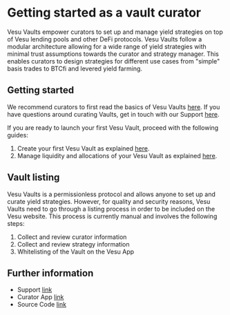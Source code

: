 
# Getting started as a vault curator

Vesu Vaults empower curators to set up and manage yield strategies on top of Vesu lending pools and other DeFi protocols. Vesu Vaults follow a modular architecture allowing for a wide range of yield strategies with minimal trust assumptions towards the curator and strategy manager. This enables curators to design strategies for different use cases from "simple" basis trades to BTCfi and levered yield farming.

## Getting started

We recommend curators to first read the basics of Vesu Vaults [here](/curators/vaults/basics). If you have questions around curating Vaults, get in touch with our Support [here](https://discord.com/invite/G9Gxgujj8T).

If you are ready to launch your first Vesu Vault, proceed with the following guides:

1. Create your first Vesu Vault as explained [here](/curators/vaults/create-vault).
2. Manage liquidity and allocations of your Vesu Vault as explained [here](/curators/vaults/manage-vault).

## Vault listing

Vesu Vaults is a permissionless protocol and allows anyone to set up and curate yield strategies. However, for quality and security reasons, Vesu Vaults need to go through a listing process in order to be included on the Vesu website. This process is currently manual and involves the following steps:

1. Collect and review curator information
2. Collect and review strategy information
3. Whitelisting of the Vault on the Vesu App

## Further information

- Support [link](https://discord.com/invite/G9Gxgujj8T)
- Curator App [link](https://vaults.vesu.xyz)
- Source Code [link](https://github.com/vesuxyz/vesu-periphery/blob/main/src/managed_vault.cairo)
